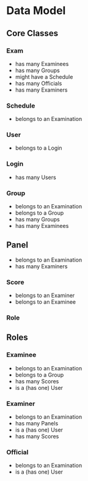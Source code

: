 # Data Model

## Core Classes

### Exam

- has many Examinees
- has many Groups
- might have a Schedule
- has many Officials
- has many Examiners

### Schedule

- belongs to an Examination

### User

- belongs to a Login

### Login

- has many Users

### Group

- belongs to an Examination
- belongs to a Group
- has many Groups
- has many Examinees

## Panel

- belongs to an Examination
- has many Examiners

### Score

- belongs to an Examiner
- belongs to an Examinee

### Role

## Roles

### Examinee

- belongs to an Examination
- belongs to a Group
- has many Scores
- is a (has one) User

### Examiner

- belongs to an Examination
- has many Panels
- is a (has one) User
- has many Scores

### Official 

- belongs to an Examination
- is a (has one) User

